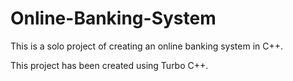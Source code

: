 # Online-Banking-System
This is a solo project of creating an online banking system in C++.

This project has been created using Turbo C++.
